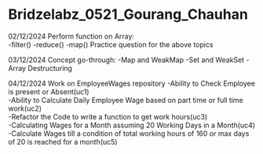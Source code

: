 # Bridzelabz_0521_Gourang_Chauhan
02/12/2024
Perform function on Array:  
-filter()
-reduce()
-map()
Practice question for the above topics

03/12/2024
Concept go-through:
-Map and WeakMap
-Set and WeakSet
-Array Destructuring

04/12/2024
Work on EmployeeWages repository
-Ability to Check Employee is present or Absent(uc1)  
-Ability to Calculate Daily Employee Wage based on part time or full time work(uc2)  
-Refactor the Code to write a function to get work hours(uc3)  
-Calculating Wages for a Month assuming 20 Working Days in a Month(uc4)
-Calculate Wages till a condition of total working hours of 160 or max days of 20 is reached for a month(uc5)  
